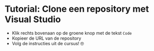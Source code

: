 # Tutorial: Clone een repository met Visual Studio

* Klik rechts bovenaan op de groene knop met de tekst `Code`
* Kopieer de URL van de repository
* Volg de instructies uit de cursus! 	&#129299;
